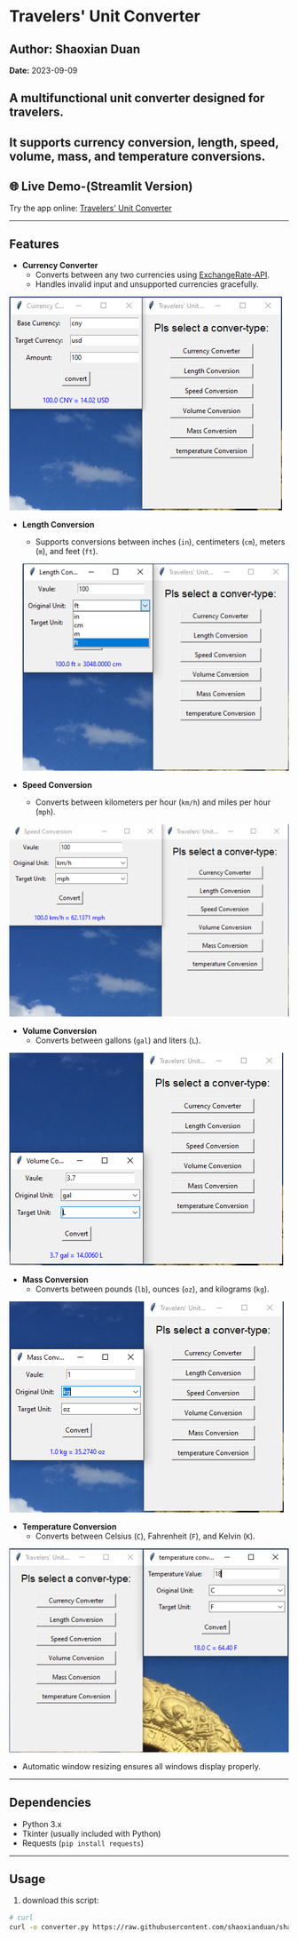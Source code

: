 # Travelers' Unit Converter 
## Author: Shaoxian Duan
**Date:** 2023-09-09  

## A multifunctional unit converter designed for travelers.  
It supports **currency conversion**, **length**, **speed**, **volume**, **mass**, and **temperature** conversions.  
---

## 🌐 Live Demo-(Streamlit Version)

Try the app online: [Travelers' Unit Converter](https://converter-bncx9xvebnqghjlw5avknl.streamlit.app/)

---

## Features

- **Currency Converter**
  - Converts between any two currencies using [ExchangeRate-API](https://www.exchangerate-api.com/).
  - Handles invalid input and unsupported currencies gracefully.


![alt text](Pics/currency.png)
- **Length Conversion**
  - Supports conversions between inches (`in`), centimeters (`cm`), meters (`m`), and feet (`ft`).

  ![alt text](Pics/length.png)

- **Speed Conversion**
  - Converts between kilometers per hour (`km/h`) and miles per hour (`mph`).


![alt text](Pics/speed.png)
- **Volume Conversion**
  - Converts between gallons (`gal`) and liters (`L`).

![alt text](Pics/volume.png)

- **Mass Conversion**
  - Converts between pounds (`lb`), ounces (`oz`), and kilograms (`kg`).


![alt text](Pics/mass.png)

- **Temperature Conversion**
  - Converts between Celsius (`C`), Fahrenheit (`F`), and Kelvin (`K`).

![alt text](Pics/temp.png)

- Automatic window resizing ensures all windows display properly.

---

## Dependencies

- Python 3.x
- Tkinter (usually included with Python)
- Requests (`pip install requests`)

---

## Usage

1. download this script:

```bash
# curl
curl -o converter.py https://raw.githubusercontent.com/shaoxianduan/shaoxianduan.github.io/main/python/converter/converter.py


